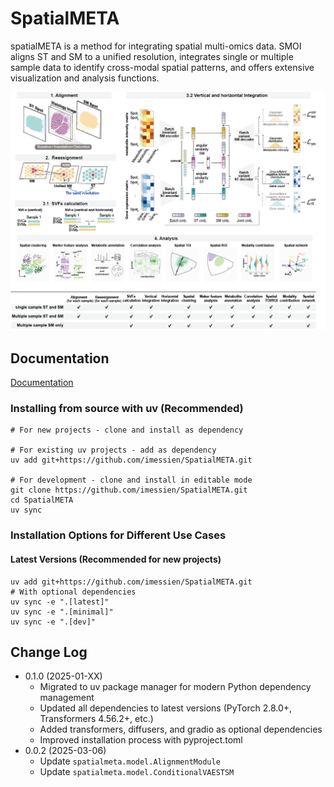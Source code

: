 # SpatialMETA

spatialMETA is a method for integrating spatial multi-omics data. SMOI aligns ST and SM to a unified resolution, integrates single or multiple sample data to identify cross-modal spatial patterns, and offers extensive visualization and analysis functions.

<img src="./docs/source/_static/imgs/spatialmeta_2025.png" />

## Documentation

[Documentation](https://spatialmeta.readthedocs.io/en/latest/)


### Installing from source with uv (Recommended)
```shell
# For new projects - clone and install as dependency

# For existing uv projects - add as dependency
uv add git+https://github.com/imessien/SpatialMETA.git

# For development - clone and install in editable mode
git clone https://github.com/imessien/SpatialMETA.git
cd SpatialMETA
uv sync
```

### Installation Options for Different Use Cases

#### Latest Versions (Recommended for new projects)
```shell
uv add git+https://github.com/imessien/SpatialMETA.git
# With optional dependencies
uv sync -e ".[latest]"
uv sync -e ".[minimal]"
uv sync -e ".[dev]"
```

## Change Log
- 0.1.0 (2025-01-XX)
  - Migrated to uv package manager for modern Python dependency management
  - Updated all dependencies to latest versions (PyTorch 2.8.0+, Transformers 4.56.2+, etc.)
  - Added transformers, diffusers, and gradio as optional dependencies
  - Improved installation process with pyproject.toml
- 0.0.2 (2025-03-06)
  - Update `spatialmeta.model.AlignmentModule` 
  - Update `spatialmeta.model.ConditionalVAESTSM`